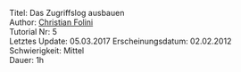 Titel: Das Zugriffslog ausbauen  
Author: <a href="mailto:christian.folini@netnea.com">Christian Folini</a>  
Tutorial Nr: 5  
Letztes Update: 05.03.2017
Erscheinungsdatum: 02.02.2012  
Schwierigkeit: Mittel  
Dauer: 1h  
